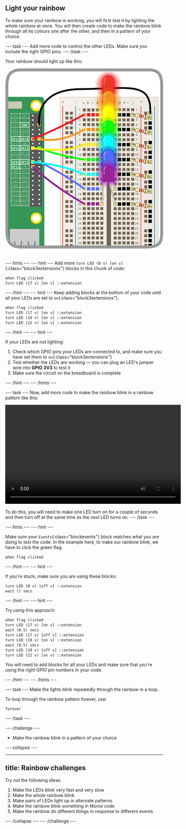 ## Light your rainbow

To make sure your rainbow is working, you will first test it by lighting the whole rainbow at once. You will then create code to make the rainbow blink through all its colours one after the other, and then in a pattern of your choice.

--- task ---
Add more code to control the other LEDs. Make sure you include the right GPIO pins.
--- /task ---

Your rainbow should light up like this:

![Rainbow Lit](images/rainbowlit.png)

--- hints ---
--- hint ---
Add more `turn LED (0 v) [on v]`{:class="block3extensions"} blocks in this chunk of code:
```blocks3
when flag clicked
turn LED (17 v) [on v] ::extension
```
--- /hint ---
--- hint ---
Keep adding blocks at the bottom of your code until all your LEDs are set to `on`{:class="block3extensions"}.
```blocks3
when flag clicked
turn LED (17 v) [on v] ::extension
turn LED (18 v) [on v] ::extension
turn LED (22 v) [on v] ::extension
```
--- /hint ---
--- hint ---

If your LEDs are not lighting:

1) Check which GPIO pins your LEDs are connected to, and make sure you have set them to `on`{:class="block3extensions"}
2) Test whether the LEDs are working — you can plug an LED's jumper wire into **GPIO 3V3** to test it
3) Make sure the circuit on the breadboard is complete

--- /hint ---
--- /hints ---

--- task ---
Now, add more code to make the rainbow blink in a rainbow pattern like this:


<video width="560" height="315" controls>
<source src="resources/Scratch-GPIO-Pathways-5.mp4" type="video/mp4">
Your browser does not support the video tag, so try FireFox or Chrome.
</video>

To do this, you will need to make one LED turn on for a couple of seconds and then turn off at the same time as the next LED turns on.
--- /task ---

--- hints ---
--- hint ---

Make sure your `Events`{:class="blockevents"} block matches what you are doing to test the code. In the example here, to make our rainbow blink, we have to click the green flag:
```blocks3
when flag clicked
```
--- /hint ---
--- hint ---

If you're stuck, make sure you are using these blocks:
```blocks3
turn LED (0 v) [off v] ::extension
wait () secs
```
--- /hint ---
--- hint ---

Try using this approach:
```blocks3 
when flag clicked
turn LED (17 v) [on v] ::extension
wait (0.5) secs
turn LED (17 v) [off v] ::extension
turn LED (18 v) [on v] ::extension
wait (0.5) secs
turn LED (18 v) [off v] ::extension
turn LED (22 v) [on v] ::extension
```

You will need to add blocks for all your LEDs and make sure that you're using the right GPIO pin numbers in your code.

--- /hint ---
--- /hints ---

--- task ---
Make the lights blink repeatedly through the rainbow in a loop.

To loop through the rainbow pattern forever, use:

```blocks3
forever
```
--- /task ---

--- challenge ---

+ Make the rainbow blink in a pattern of your choice.

--- collapse ---

---
title: Rainbow challenges
---

Try out the following ideas:

  1) Make the LEDs blink very fast and very slow
  2) Make the whole rainbow blink
  3) Make pairs of LEDs light up in alternate patterns
  4) Make the rainbow blink something in Morse code
  5) Make the rainbow do different things in response to different events

--- /collapse ---
--- /challenge ---
